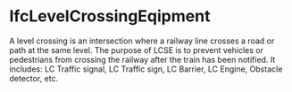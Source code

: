 IfcLevelCrossingEqipment
========================
A level crossing is an intersection where a railway line crosses a road or
path at the same level. The purpose of LCSE is to prevent vehicles or
pedestrians from crossing the railway after the train has been notified. It
includes: LC Traffic signal, LC Traffic sign, LC Barrier, LC Engine, Obstacle
detector, etc.


